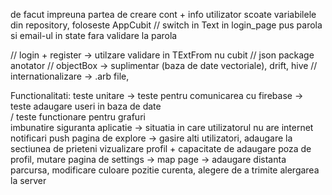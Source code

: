 de facut impreuna partea de creare cont + info utilizator 
scoate variabilele din repository, foloseste AppCubit
// switch in Text in login_page
pus parola si email-ul in state
fara validare la parola


// login + register -> utilzare validare in TExtFrom nu cubit 
// json package anotator
// objectBox -> suplimentar (baza de date vectoriale), drift, hive
// internationalizare -> .arb file,  

Functionalitati:
teste unitare -> teste pentru comunicarea cu firebase -> teste adaugare useri in baza de date  
                 / teste functionare pentru grafuri  
imbunatire siguranta aplicatie -> situatia in care utilizatorul nu are internet
notificari push 
pagina de explore -> gasire alti utilizatori, adaugare la sectiunea de prieteni 
vizualizare profil + capacitate de adaugare poza de profil, 
mutare pagina de settings -> 
map page -> adaugare distanta parcursa, modificare culoare pozitie curenta, alegere de a trimite alergarea la
server 

<!-- user -> adaugare description section  -->

